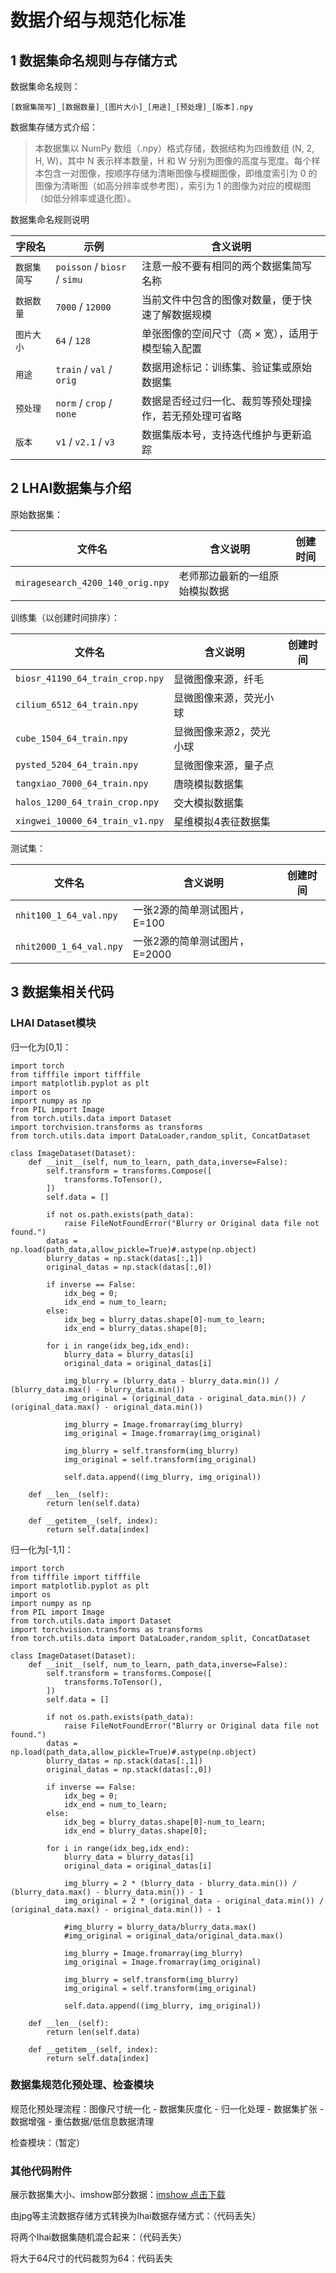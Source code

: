 # 数据介绍与规范化标准

## 1 数据集命名规则与存储方式

数据集命名规则：

```
[数据集简写]_[数据数量]_[图片大小]_[用途]_[预处理]_[版本].npy
```

数据集存储方式介绍：


> 本数据集以 NumPy 数组（.npy）格式存储，数据结构为四维数组 (N, 2, H, W)，其中 N 表示样本数量，H 和 W 分别为图像的高度与宽度。每个样本包含一对图像，按顺序存储为清晰图像与模糊图像，即维度索引为 0 的图像为清晰图（如高分辨率或参考图），索引为 1 的图像为对应的模糊图（如低分辨率或退化图）。

数据集命名规则说明

| 字段名    | 示例                       | 含义说明                                               |
| ------ | ------------------------ | -------------------------------------------------- |
| `数据集简写`  | `poisson` / `biosr` / `simu`   | 注意一般不要有相同的两个数据集简写名称 |
| `数据数量` | `7000` / `12000`         | 当前文件中包含的图像对数量，便于快速了解数据规模                           |
| `图片大小` | `64` / `128`      | 单张图像的空间尺寸（高 × 宽），适用于模型输入配置                         |
| `用途`   | `train` / `val` / `orig` | 数据用途标记：训练集、验证集或原始数据集                                 |
| `预处理`  | `norm` / `crop` / `none` | 数据是否经过归一化、裁剪等预处理操作，若无预处理可省略             |
| `版本`   | `v1` / `v2.1` / `v3`     | 数据集版本号，支持迭代维护与更新追踪                                 |



## 2 LHAI数据集与介绍

原始数据集：

| 文件名                                    | 含义说明                                         |      创建时间      |
| -------------------------------------- | -------------------------------------------- |------- |
| `miragesearch_4200_140_orig.npy`     | 老师那边最新的一组原始模拟数据 |        |

训练集（以创建时间排序）：

| 文件名                                    | 含义说明                                         |创建时间      |
| -------------------------------------- | -------------------------------------------- |------ |
| `biosr_41190_64_train_crop.npy`     | 显微图像来源，纤毛 |   |
| `cilium_6512_64_train.npy` | 显微图像来源，荧光小球      |   |
| `cube_1504_64_train.npy`      | 显微图像来源2，荧光小球             |   |
| `pysted_5204_64_train.npy`      | 显微图像来源，量子点             |   |
| `tangxiao_7000_64_train.npy`      | 唐晓模拟数据集             |   |
| `halos_1200_64_train_crop.npy`      | 交大模拟数据集             |   |
| `xingwei_10000_64_train_v1.npy`      | 星维模拟4表征数据集            |   |


测试集：

| 文件名                                    | 含义说明                                         |创建时间      |
| -------------------------------------- | -------------------------------------------- |------ |
| `nhit100_1_64_val.npy`     | 一张2源的简单测试图片，E=100 |   |
| `nhit2000_1_64_val.npy` | 一张2源的简单测试图片，E=2000      |   |

## 3 数据集相关代码

### LHAI Dataset模块

归一化为[0,1]：

```
import torch
from tifffile import tifffile
import matplotlib.pyplot as plt
import os
import numpy as np
from PIL import Image
from torch.utils.data import Dataset
import torchvision.transforms as transforms
from torch.utils.data import DataLoader,random_split, ConcatDataset

class ImageDataset(Dataset):
    def __init__(self, num_to_learn, path_data,inverse=False):
        self.transform = transforms.Compose([
            transforms.ToTensor(),
        ])
        self.data = []

        if not os.path.exists(path_data):
            raise FileNotFoundError("Blurry or Original data file not found.")
        datas = np.load(path_data,allow_pickle=True)#.astype(np.object)
        blurry_datas = np.stack(datas[:,1])
        original_datas = np.stack(datas[:,0])

        if inverse == False:
            idx_beg = 0;
            idx_end = num_to_learn;
        else:
            idx_beg = blurry_datas.shape[0]-num_to_learn;
            idx_end = blurry_datas.shape[0];

        for i in range(idx_beg,idx_end):
            blurry_data = blurry_datas[i]
            original_data = original_datas[i]
            
            img_blurry = (blurry_data - blurry_data.min()) / (blurry_data.max() - blurry_data.min())
            img_original = (original_data - original_data.min()) / (original_data.max() - original_data.min())
            
            img_blurry = Image.fromarray(img_blurry)
            img_original = Image.fromarray(img_original)
        
            img_blurry = self.transform(img_blurry)
            img_original = self.transform(img_original)
            
            self.data.append((img_blurry, img_original))

    def __len__(self):
        return len(self.data)

    def __getitem__(self, index):
        return self.data[index]
```

归一化为[-1,1]：

```
import torch
from tifffile import tifffile
import matplotlib.pyplot as plt
import os
import numpy as np
from PIL import Image
from torch.utils.data import Dataset
import torchvision.transforms as transforms
from torch.utils.data import DataLoader,random_split, ConcatDataset

class ImageDataset(Dataset):
    def __init__(self, num_to_learn, path_data,inverse=False):
        self.transform = transforms.Compose([
            transforms.ToTensor(),
        ])
        self.data = []

        if not os.path.exists(path_data):
            raise FileNotFoundError("Blurry or Original data file not found.")
        datas = np.load(path_data,allow_pickle=True)#.astype(np.object)
        blurry_datas = np.stack(datas[:,1])
        original_datas = np.stack(datas[:,0])

        if inverse == False:
            idx_beg = 0;
            idx_end = num_to_learn;
        else:
            idx_beg = blurry_datas.shape[0]-num_to_learn;
            idx_end = blurry_datas.shape[0];

        for i in range(idx_beg,idx_end):
            blurry_data = blurry_datas[i]
            original_data = original_datas[i]
            
            img_blurry = 2 * (blurry_data - blurry_data.min()) / (blurry_data.max() - blurry_data.min()) - 1
            img_original = 2 * (original_data - original_data.min()) / (original_data.max() - original_data.min()) - 1

            #img_blurry = blurry_data/blurry_data.max()
            #img_original = original_data/original_data.max()
            
            img_blurry = Image.fromarray(img_blurry)
            img_original = Image.fromarray(img_original)
        
            img_blurry = self.transform(img_blurry)
            img_original = self.transform(img_original)
            
            self.data.append((img_blurry, img_original))

    def __len__(self):
        return len(self.data)

    def __getitem__(self, index):
        return self.data[index]
```

### 数据集规范化预处理、检查模块

规范化预处理流程：图像尺寸统一化 - 数据集灰度化 - 归一化处理 - 数据集扩张 - 数据增强 - 重估数据/低信息数据清理

检查模块：（暂定）


### 其他代码附件

展示数据集大小、imshow部分数据：[imshow 点击下载](daia_imshow.ipynb)

由jpg等主流数据存储方式转换为lhai数据存储方式：（代码丢失）

将两个lhai数据集随机混合起来：（代码丢失）

将大于64尺寸的代码裁剪为64：代码丢失
